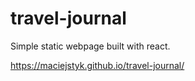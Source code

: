 # travel-journal
Simple static webpage built with react.

https://maciejstyk.github.io/travel-journal/
